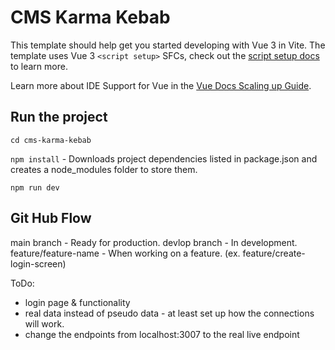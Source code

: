 # CMS Karma Kebab

This template should help get you started developing with Vue 3 in Vite. The template uses Vue 3 `<script setup>` SFCs, check out the [script setup docs](https://v3.vuejs.org/api/sfc-script-setup.html#sfc-script-setup) to learn more.

Learn more about IDE Support for Vue in the [Vue Docs Scaling up Guide](https://vuejs.org/guide/scaling-up/tooling.html#ide-support).

## Run the project

`cd cms-karma-kebab`

`npm install` - Downloads project dependencies listed in package.json and creates a node_modules folder to store them.

`npm run dev`

## Git Hub Flow

main branch - Ready for production.
devlop branch - In development.
feature/feature-name - When working on a feature. (ex. feature/create-login-screen)

ToDo:
- login page & functionality
- real data instead of pseudo data - at least set up how the connections will work.
- change the endpoints from localhost:3007 to the real live endpoint
